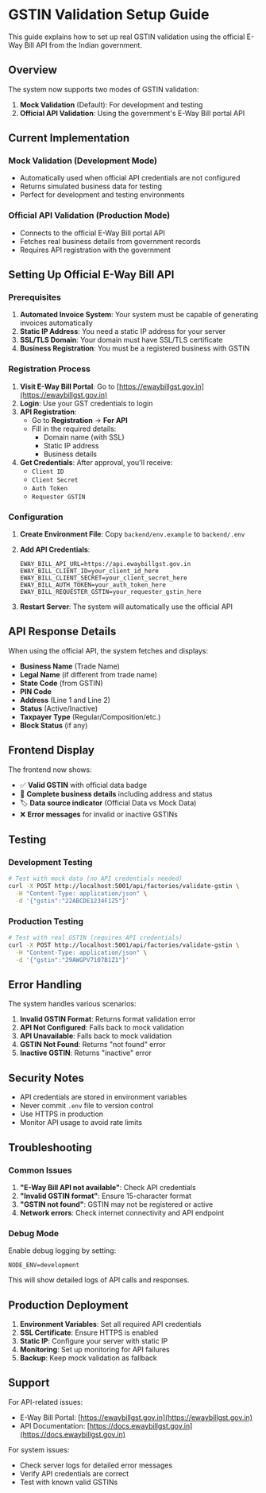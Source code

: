 # GSTIN Validation Setup Guide

This guide explains how to set up real GSTIN validation using the official E-Way Bill API from the Indian government.

## Overview

The system now supports two modes of GSTIN validation:

1. **Mock Validation** (Default): For development and testing
2. **Official API Validation**: Using the government's E-Way Bill portal API

## Current Implementation

### Mock Validation (Development Mode)
- Automatically used when official API credentials are not configured
- Returns simulated business data for testing
- Perfect for development and testing environments

### Official API Validation (Production Mode)
- Connects to the official E-Way Bill portal API
- Fetches real business details from government records
- Requires API registration with the government

## Setting Up Official E-Way Bill API

### Prerequisites

1. **Automated Invoice System**: Your system must be capable of generating invoices automatically
2. **Static IP Address**: You need a static IP address for your server
3. **SSL/TLS Domain**: Your domain must have SSL/TLS certificate
4. **Business Registration**: You must be a registered business with GSTIN

### Registration Process

1. **Visit E-Way Bill Portal**: Go to [https://ewaybillgst.gov.in](https://ewaybillgst.gov.in)
2. **Login**: Use your GST credentials to login
3. **API Registration**: 
   - Go to **Registration** → **For API**
   - Fill in the required details:
     - Domain name (with SSL)
     - Static IP address
     - Business details
4. **Get Credentials**: After approval, you'll receive:
   - `Client ID`
   - `Client Secret`
   - `Auth Token`
   - `Requester GSTIN`

### Configuration

1. **Create Environment File**: Copy `backend/env.example` to `backend/.env`
2. **Add API Credentials**:
   ```env
   EWAY_BILL_API_URL=https://api.ewaybillgst.gov.in
   EWAY_BILL_CLIENT_ID=your_client_id_here
   EWAY_BILL_CLIENT_SECRET=your_client_secret_here
   EWAY_BILL_AUTH_TOKEN=your_auth_token_here
   EWAY_BILL_REQUESTER_GSTIN=your_requester_gstin_here
   ```

3. **Restart Server**: The system will automatically use the official API

## API Response Details

When using the official API, the system fetches and displays:

- **Business Name** (Trade Name)
- **Legal Name** (if different from trade name)
- **State Code** (from GSTIN)
- **PIN Code**
- **Address** (Line 1 and Line 2)
- **Status** (Active/Inactive)
- **Taxpayer Type** (Regular/Composition/etc.)
- **Block Status** (if any)

## Frontend Display

The frontend now shows:

- ✅ **Valid GSTIN** with official data badge
- 📍 **Complete business details** including address and status
- 🏷️ **Data source indicator** (Official Data vs Mock Data)
- ❌ **Error messages** for invalid or inactive GSTINs

## Testing

### Development Testing
```bash
# Test with mock data (no API credentials needed)
curl -X POST http://localhost:5001/api/factories/validate-gstin \
  -H "Content-Type: application/json" \
  -d '{"gstin":"22ABCDE1234F1Z5"}'
```

### Production Testing
```bash
# Test with real GSTIN (requires API credentials)
curl -X POST http://localhost:5001/api/factories/validate-gstin \
  -H "Content-Type: application/json" \
  -d '{"gstin":"29AWGPV7107B1Z1"}'
```

## Error Handling

The system handles various scenarios:

1. **Invalid GSTIN Format**: Returns format validation error
2. **API Not Configured**: Falls back to mock validation
3. **API Unavailable**: Falls back to mock validation
4. **GSTIN Not Found**: Returns "not found" error
5. **Inactive GSTIN**: Returns "inactive" error

## Security Notes

- API credentials are stored in environment variables
- Never commit `.env` file to version control
- Use HTTPS in production
- Monitor API usage to avoid rate limits

## Troubleshooting

### Common Issues

1. **"E-Way Bill API not available"**: Check API credentials
2. **"Invalid GSTIN format"**: Ensure 15-character format
3. **"GSTIN not found"**: GSTIN may not be registered or active
4. **Network errors**: Check internet connectivity and API endpoint

### Debug Mode

Enable debug logging by setting:
```env
NODE_ENV=development
```

This will show detailed logs of API calls and responses.

## Production Deployment

1. **Environment Variables**: Set all required API credentials
2. **SSL Certificate**: Ensure HTTPS is enabled
3. **Static IP**: Configure your server with static IP
4. **Monitoring**: Set up monitoring for API failures
5. **Backup**: Keep mock validation as fallback

## Support

For API-related issues:
- E-Way Bill Portal: [https://ewaybillgst.gov.in](https://ewaybillgst.gov.in)
- API Documentation: [https://docs.ewaybillgst.gov.in](https://docs.ewaybillgst.gov.in)

For system issues:
- Check server logs for detailed error messages
- Verify API credentials are correct
- Test with known valid GSTINs
